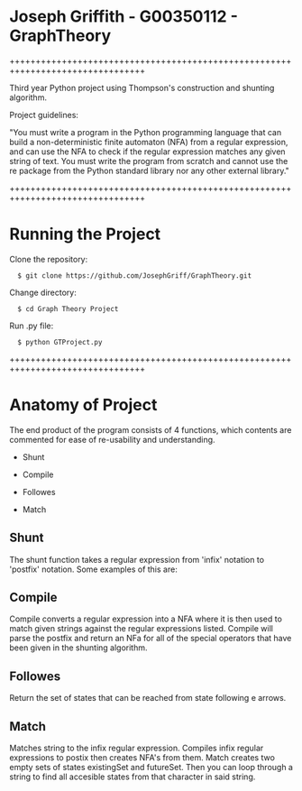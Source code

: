 # Joseph Griffith - G00350112 - GraphTheory
++++++++++++++++++++++++++++++++++++++++++++++++++++++++++++++++++++++++++++++++

Third year Python project using Thompson's construction and shunting algorithm. 

Project guidelines:

"You must write a program in the Python programming language that can build a non-deterministic finite automaton (NFA) from a regular expression, and can use the NFA to check if the regular expression matches any given string of text. You must write the program from scratch and cannot use the re package from the Python standard library nor any other external library."

++++++++++++++++++++++++++++++++++++++++++++++++++++++++++++++++++++++++++++++++

# Running the Project

Clone the repository: 

      $ git clone https://github.com/JosephGriff/GraphTheory.git

Change directory:

      $ cd Graph Theory Project
      
Run .py file:

      $ python GTProject.py
      
++++++++++++++++++++++++++++++++++++++++++++++++++++++++++++++++++++++++++++++++

# Anatomy of Project

The end product of the program consists of 4 functions, which contents are commented for ease of re-usability and understanding.

- Shunt

- Compile

- Followes

- Match


## Shunt

The shunt function takes a regular expression from 'infix' notation to 'postfix' notation.
    Some examples of this are:

## Compile

Compile converts a regular expression into a NFA where it is then used to match given strings against the regular expressions listed.
Compile will parse the postfix and return an NFa for all of the special operators that have been given in the shunting algorithm.

## Followes

Return the set of states that can be reached from state following e arrows.

## Match

Matches string to the infix regular expression.
Compiles infix regular expressions to postix then creates NFA's from them.
Match creates two empty sets of states existingSet and futureSet.
Then you can loop through a string to find all accesible states from that character in said string. 
